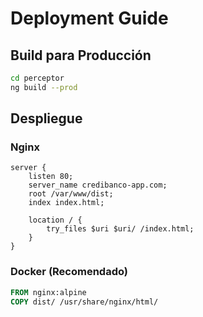 # Deployment Guide

## Build para Producción

```bash
cd perceptor
ng build --prod
```

## Despliegue

### Nginx
```nginx
server {
    listen 80;
    server_name credibanco-app.com;
    root /var/www/dist;
    index index.html;
    
    location / {
        try_files $uri $uri/ /index.html;
    }
}
```

### Docker (Recomendado)
```dockerfile
FROM nginx:alpine
COPY dist/ /usr/share/nginx/html/
```

